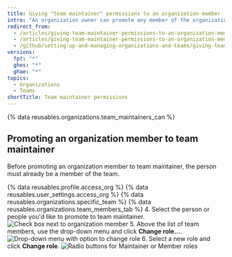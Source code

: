 ```yaml
---
title: Giving "team maintainer" permissions to an organization member
intro: "An organization owner can promote any member of the organization to *team maintainer* for a team, giving them a subset of privileges available to organization owners."
redirect_from:
  - /articles/giving-team-maintainer-permissions-to-an-organization-member-early-access-program/
  - /articles/giving-team-maintainer-permissions-to-an-organization-member
  - /github/setting-up-and-managing-organizations-and-teams/giving-team-maintainer-permissions-to-an-organization-member
versions:
  fpt: "*"
  ghes: "*"
  ghae: "*"
topics:
  - Organizations
  - Teams
shortTitle: Team maintainer permissions
---
```


{% data reusables.organizations.team_maintainers_can %}

## Promoting an organization member to team maintainer

Before promoting an organization member to team maintainer, the person must already be a member of the team.

{% data reusables.profile.access_org %}
{% data reusables.user_settings.access_org %}
{% data reusables.organizations.specific_team %}
{% data reusables.organizations.team_members_tab %} 4. Select the person or people you'd like to promote to team maintainer.
![Check box next to organization member](/assets/images/help/teams/team-member-check-box.png) 5. Above the list of team members, use the drop-down menu and click **Change role...**.
![Drop-down menu with option to change role](/assets/images/help/teams/bulk-edit-drop-down.png) 6. Select a new role and click **Change role**.
![Radio buttons for Maintainer or Member roles](/assets/images/help/teams/team-role-modal.png)

